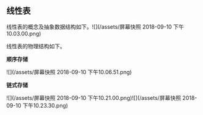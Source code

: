 ## 线性表

线性表的概念及抽象数据结构如下。![](/assets/屏幕快照 2018-09-10 下午10.03.00.png)

线性表的物理结构如下。

**顺序存储**

![](/assets/屏幕快照 2018-09-10 下午10.06.51.png)

**链式存储**

![](/assets/屏幕快照 2018-09-10 下午10.21.00.png)![](/assets/屏幕快照 2018-09-10 下午10.23.30.png)

